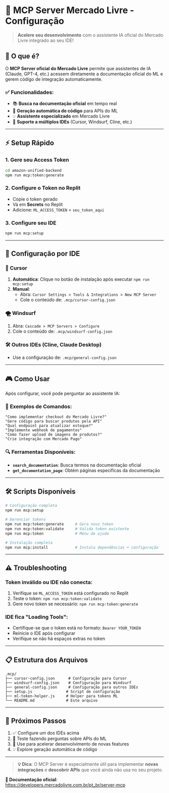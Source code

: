 # 🚀 MCP Server Mercado Livre - Configuração

> **Acelere seu desenvolvimento** com o assistente IA oficial do Mercado Livre integrado ao seu IDE!

## 🎯 O que é?

O **MCP Server oficial do Mercado Livre** permite que assistentes de IA (Claude, GPT-4, etc.) acessem diretamente a documentação oficial do ML e gerem código de integração automaticamente.

### ✅ Funcionalidades:
- 📚 **Busca na documentação oficial** em tempo real
- 🤖 **Geração automática de código** para APIs do ML  
- 💡 **Assistente especializado** em Mercado Livre
- 🔄 **Suporte a múltiplos IDEs** (Cursor, Windsurf, Cline, etc.)

---

## ⚡ Setup Rápido

### 1. **Gere seu Access Token**
```bash
cd amazon-unified-backend
npm run mcp:token:generate
```

### 2. **Configure o Token no Replit**
- Copie o token gerado
- Vá em **Secrets** no Replit
- Adicione: `ML_ACCESS_TOKEN` = `seu_token_aqui`

### 3. **Configure seu IDE**
```bash
npm run mcp:setup
```

---

## 🔧 Configuração por IDE

### 📝 **Cursor**
1. **Automática**: Clique no botão de instalação após executar `npm run mcp:setup`
2. **Manual**: 
   - Abra: `Cursor Settings > Tools & Integrations > New MCP Server`
   - Cole o conteúdo de: `.mcp/cursor-config.json`

### 🌪️ **Windsurf**
1. Abra: `Cascade > MCP Servers > Configure`  
2. Cole o conteúdo de: `.mcp/windsurf-config.json`

### 🛠️ **Outros IDEs** (Cline, Claude Desktop)
- Use a configuração de: `.mcp/general-config.json`

---

## 🎮 Como Usar

Após configurar, você pode perguntar ao assistente IA:

### 💬 **Exemplos de Comandos:**
```
"Como implementar checkout do Mercado Livre?"
"Gere código para buscar produtos pela API"
"Qual endpoint para atualizar estoque?"
"Implemente webhook de pagamentos"
"Como fazer upload de imagens de produtos?"
"Crie integração com Mercado Pago"
```

### 🔍 **Ferramentas Disponíveis:**
- **`search_documentation`**: Busca termos na documentação oficial
- **`get_documentation_page`**: Obtém páginas específicas da documentação

---

## 🛠️ Scripts Disponíveis

```bash
# Configuração completa
npm run mcp:setup

# Gerenciar tokens
npm run mcp:token:generate     # Gera novo token
npm run mcp:token:validate     # Valida token existente
npm run mcp:token              # Menu de ajuda

# Instalação completa
npm run mcp:install            # Instala dependências + configuração
```

---

## ⚠️ Troubleshooting

### **Token inválido ou IDE não conecta:**
1. Verifique se `ML_ACCESS_TOKEN` está configurado no Replit
2. Teste o token: `npm run mcp:token:validate`
3. Gere novo token se necessário: `npm run mcp:token:generate`

### **IDE fica "Loading Tools":**
- Certifique-se que o token está no formato: `Bearer YOUR_TOKEN`
- Reinicie o IDE após configurar
- Verifique se não há espaços extras no token

---

## 📋 Estrutura dos Arquivos

```
.mcp/
├── cursor-config.json      # Configuração para Cursor
├── windsurf-config.json    # Configuração para Windsurf  
├── general-config.json     # Configuração para outros IDEs
├── setup.js               # Script de configuração
├── ml-token-helper.js     # Helper para tokens ML
└── README.md              # Este arquivo
```

---

## 🎯 Próximos Passos

1. ✅ Configure um dos IDEs acima
2. 🤖 Teste fazendo perguntas sobre APIs do ML
3. 🚀 Use para acelerar desenvolvimento de novas features
4. 💡 Explore geração automática de código

---

> **💡 Dica**: O MCP Server é especialmente útil para implementar **novas integrações** e **descobrir APIs** que você ainda não usa no seu projeto.

**🔗 Documentação oficial**: https://developers.mercadolivre.com.br/pt_br/server-mcp